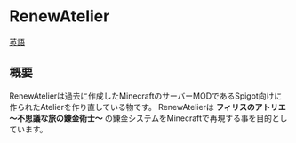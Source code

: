 # RenewAtelier
[英語](README.md)
## 概要
RenewAtelierは過去に作成したMinecraftのサーバーMODであるSpigot向けに作られたAtelierを作り直している物です。
RenewAtelierは **フィリスのアトリエ ～不思議な旅の錬金術士～** の錬金システムをMinecraftで再現する事を目的としています。
